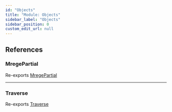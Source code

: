 ```yaml
---
id: "Objects"
title: "Module: Objects"
sidebar_label: "Objects"
sidebar_position: 0
custom_edit_url: null
---
```


## References

### MregePartial

Re-exports [MregePartial](Objects_Merge.md#mregepartial)

___

### Traverse

Re-exports [Traverse](Objects_Traverse.md#traverse)
